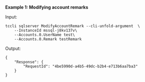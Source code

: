 **Example 1: Modifying account remarks**



Input: 

```
tccli sqlserver ModifyAccountRemark --cli-unfold-argument  \
    --InstanceId mssql-j8kv137v\
    --Accounts.0.UserName test\
    --Accounts.0.Remark testRemark
```

Output: 
```
{
    "Response": {
        "RequestId": "4be5990d-a4b5-49dc-b2b4-e713b6aa7ba3"
    }
}
```

